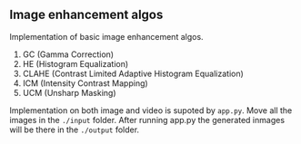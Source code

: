 Image enhancement algos
-----

Implementation of basic image enhancement algos.

1. GC (Gamma Correction)
2. HE (Histogram Equalization)
3. CLAHE (Contrast Limited Adaptive Histogram Equalization)
4. ICM (Intensity Contrast Mapping)
5. UCM (Unsharp Masking)

Implementation on both image and video is supoted by ```app.py```.
Move all the images in the ```./input``` folder.
After running app.py the generated inmages will be there in the ```./output``` folder.

